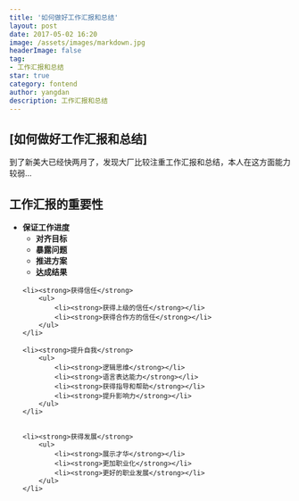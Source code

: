 ```yaml
---
title: '如何做好工作汇报和总结'
layout: post
date: 2017-05-02 16:20
image: /assets/images/markdown.jpg
headerImage: false
tag:
- 工作汇报和总结
star: true
category: fontend
author: yangdan
description: 工作汇报和总结
---
```


##  [如何做好工作汇报和总结]
<span style="font-size: 14px;">到了新美大已经快两月了，发现大厂比较注重工作汇报和总结，本人在这方面能力较弱...</span>

## 工作汇报的重要性
<ul>
    <li><strong>保证工作进度</strong> 
        <ul>
            <li><strong>对齐目标</strong></li>
            <li><strong>暴露问题</strong></li>
            <li><strong>推进方案</strong></li>
            <li><strong>达成结果</strong></li>
        </ul>
    </li>

    <li><strong>获得信任</strong> 
        <ul>
            <li><strong>获得上级的信任</strong></li>
            <li><strong>获得合作方的信任</strong></li>
        </ul>
    </li>

    <li><strong>提升自我</strong> 
        <ul>
            <li><strong>逻辑思维</strong></li>
            <li><strong>语言表达能力</strong></li>
            <li><strong>获得指导和帮助</strong></li>
            <li><strong>提升影响力</strong></li>
        </ul>
    </li>


    <li><strong>获得发展</strong> 
        <ul>
            <li><strong>展示才华</strong></li>
            <li><strong>更加职业化</strong></li>
            <li><strong>更好的职业发展</strong></li>
        </ul>
    </li>

</ul>


## 

### 

